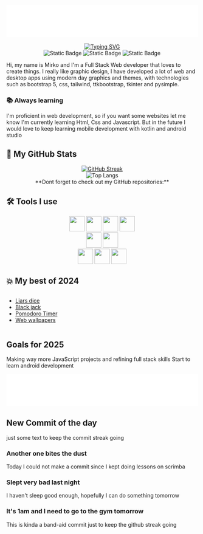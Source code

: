 <img src="https://raw.githubusercontent.com/SelfMadeSystem/SelfMadeSystem/4db1454ab1db74ec58ea2b64cf026e6c67015c2d/wave-top.svg">

<p align='center'>
   <a href="https://git.io/typing-svg"><img width='800px' src="https://readme-typing-svg.demolab.com?font=Fira+Code&pause=1000&color=13CCF7&center=true&vCenter=true&width=500&lines=Full+Stack+Developer;Mirko+Joel+Ruhl" alt="Typing SVG"/></a>
      <br>
   <img alt="Static Badge" src="https://img.shields.io/badge/Javascript-Advanced-yellow?style=flat-square&logo=javascript">
   <img alt="Static Badge" src="https://img.shields.io/badge/Python-Intermidiate-blue?style=flat-square&logo=python">
   <img alt="Static Badge" src="https://img.shields.io/badge/Android-Beginner-darkgreen?style=flat-square&logo=android">   
</p>

Hi, my name is Mirko and I'm a Full Stack Web developer that loves to create things. I really like graphic design, I have developed a lot of web and desktop apps using modern day graphics and themes, with technologies such as bootstrap 5, css, tailwind, ttkbootstrap, tkinter and pysimple.
<br />

### 📚 Always learning
I'm proficient in web development, so if you want some websites let me know
I'm currently learning Html, Css and Javascript. But in the future I would love to keep learning mobile development with kotlin and android studio



## 👀 My GitHub Stats

<p align="center">
  <a href="https://git.io/streak-stats"><img src="https://github-readme-streak-stats-ecru-theta.vercel.app?user=RuhlMirko&theme=apprentice" alt="GitHub Streak" width='400px' /></a>
   <br>
  <img src="https://github-readme-stats.vercel.app/api/top-langs/?username=RuhlMirko&layout=compact&theme=apprentice" alt="Top Langs" width="400px"/>
   <br>
  **Dont forget to check out my GitHub repositories:**
</p>



## 🛠 Tools I use
<p align="center"> 
  <img src="https://cdn.jsdelivr.net/gh/devicons/devicon@latest/icons/html5/html5-original.svg" height="40" width="40"/>
  <img src="https://cdn.jsdelivr.net/gh/devicons/devicon@latest/icons/css3/css3-original.svg" height="40" width="40"/>
  <img src="https://cdn.jsdelivr.net/gh/devicons/devicon@latest/icons/javascript/javascript-original.svg" height="40" width="40"/>
  <img src="https://cdn.jsdelivr.net/gh/devicons/devicon@latest/icons/bootstrap/bootstrap-original.svg" height="40" width="40"/>
     <br>
  <img src="https://cdn.jsdelivr.net/gh/devicons/devicon@latest/icons/androidstudio/androidstudio-original.svg" height="40" width="40"/> 
  <img src="https://cdn.jsdelivr.net/gh/devicons/devicon@latest/icons/kotlin/kotlin-original.svg" height="40" width="40"/>
     <br>   
  <img src="https://cdn.jsdelivr.net/gh/devicons/devicon@latest/icons/linkedin/linkedin-original.svg" height="40" width="40"/>  
  <img src="https://cdn.jsdelivr.net/gh/devicons/devicon@latest/icons/python/python-original.svg" height="40" width="40"/>
  <img src="https://cdn.jsdelivr.net/gh/devicons/devicon@latest/icons/streamlit/streamlit-original.svg" height="40" width="40"/>
</p>

## 💥 My best of 2024
<div style='display:flex'> 
<ul>
   <li><a href="https://github.com/RuhlMirko/js-lying-dice"> Liars dice </a> </li> 
   <li><a href= "https://github.com/RuhlMirko/javascript-blackjack " >Black jack</a></li>
   <li> <a href="https://github.com/RuhlMirko/pomodoro-timer" > Pomodoro Timer</a></li>
   <li> <a href="https://github.com/RuhlMirko/wallpaper-engine">Web wallpapers</a></li>
</ul>
</div>

## Goals for 2025
Making way more JavaScript projects and refining full stack skills
Start to learn android development 
<!--
**RuhlMirko/RuhlMirko** is a ✨ _special_ ✨ repository because its `README.md` (this file) appears on your GitHub profile.

Here are some ideas to get you started:

- 🔭 I’m currently working on ...
- 🌱 I’m currently learning ...
- 👯 I’m looking to collaborate on ...
- 🤔 I’m looking for help with ...
- 💬 Ask me about ...
- 📫 How to reach me: ...
- 😄 Pronouns: ...
- ⚡ Fun fact: ...
-->
<img src="https://raw.githubusercontent.com/SelfMadeSystem/SelfMadeSystem/main/wave-bottom.svg">

## New Commit of the day
just some text to keep the commit streak going

### Another one bites the dust
Today I could not make a commit since I kept doing lessons on scrimba

### Slept very bad last night
I haven't sleep good enough, hopefully I can do something tomorrow

### It's 1am and I need to go to the gym tomorrow
This is kinda a band-aid commit just to keep the github streak going
